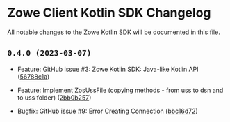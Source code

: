 # Zowe Client Kotlin SDK Changelog

All notable changes to the Zowe Kotlin SDK will be documented in this file.

## `0.4.0 (2023-03-07)`

* Feature: GitHub issue #3: Zowe Kotlin SDK: Java-like Kotlin API ([56788c1a](https://github.com/zowe/zowe-client-kotlin-sdk/commit/56788c1a))
* Feature: Implement ZosUssFile (copying methods - from uss to dsn and to uss folder) ([2bb0b257](https://github.com/zowe/zowe-client-kotlin-sdk/commit/2bb0b257))


* Bugfix: GitHub issue #9: Error Creating Connection ([bbc16d72](https://github.com/zowe/zowe-client-kotlin-sdk/commit/bbc16d72))
